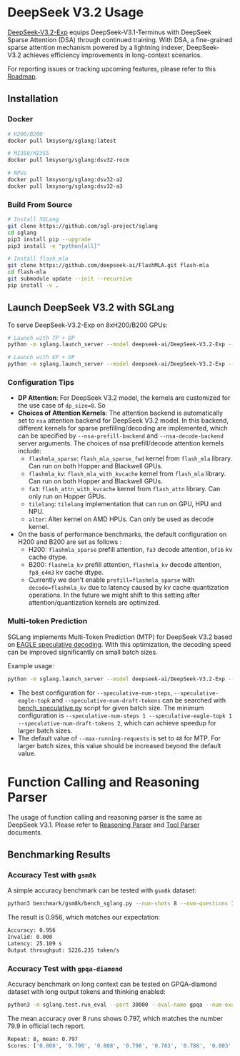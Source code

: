 # DeepSeek V3.2 Usage

[DeepSeek-V3.2-Exp](https://huggingface.co/deepseek-ai/DeepSeek-V3.2-Exp) equips DeepSeek-V3.1-Terminus with DeepSeek Sparse Attention (DSA) through continued training. With DSA, a fine-grained sparse attention mechanism powered by a lightning indexer, DeepSeek-V3.2 achieves efficiency improvements in long-context scenarios.

For reporting issues or tracking upcoming features, please refer to this [Roadmap](https://github.com/sgl-project/sglang/issues/11060).

## Installation

### Docker

```bash
# H200/B200
docker pull lmsysorg/sglang:latest

# MI350/MI355
docker pull lmsysorg/sglang:dsv32-rocm

# NPUs
docker pull lmsysorg/sglang:dsv32-a2
docker pull lmsysorg/sglang:dsv32-a3
```

### Build From Source

```bash
# Install SGLang
git clone https://github.com/sgl-project/sglang
cd sglang
pip3 install pip --upgrade
pip3 install -e "python[all]"

# Install flash_mla
git clone https://github.com/deepseek-ai/FlashMLA.git flash-mla
cd flash-mla
git submodule update --init --recursive
pip install -v .
```
## Launch DeepSeek V3.2 with SGLang

To serve DeepSeek-V3.2-Exp on 8xH200/B200 GPUs:

```bash
# Launch with TP + DP
python -m sglang.launch_server --model deepseek-ai/DeepSeek-V3.2-Exp --tp 8 --dp 8 --enable-dp-attention

# Launch with EP + DP
python -m sglang.launch_server --model deepseek-ai/DeepSeek-V3.2-Exp --tp 8 --ep 8 --dp 8 --enable-dp-attention
```

### Configuration Tips
- **DP Attention**: For DeepSeek V3.2 model, the kernels are customized for the use case of `dp_size=8`. So
- **Choices of Attention Kernels**: The attention backend is automatically set to `nsa` attention backend for DeepSeek V3.2 model. In this backend, different kernels for sparse prefilling/decoding are implemented, which can be specified by `--nsa-prefill-backend` and `--nsa-decode-backend` server arguments. The choices of nsa prefill/decode attention kernels include:
  - `flashmla_sparse`: `flash_mla_sparse_fwd` kernel from `flash_mla` library. Can run on both Hopper and Blackwell GPUs.
  - `flashmla_kv`: `flash_mla_with_kvcache` kernel from `flash_mla` library. Can run on both Hopper and Blackwell GPUs.
  - `fa3`: `flash_attn_with_kvcache` kernel from `flash_attn` library. Can only run on Hopper GPUs.
  - `tilelang`: `tilelang` implementation that can run on GPU, HPU and NPU.
  - `alter`: Alter kernel on AMD HPUs. Can only be used as decode kernel.
- On the basis of performance benchmarks, the default configuration on H200 and B200 are set as follows :
  - H200: `flashmla_sparse` prefill attention, `fa3` decode attention, `bf16` kv cache dtype.
  - B200: `flashmla_kv` prefill attention, `flashmla_kv` decode attention, `fp8_e4m3` kv cache dtype.
  - Currently we don't enable `prefill=flashmla_sparse` with `decode=flashmla_kv` due to latency caused by kv cache quantization operations. In the future we might shift to this setting after attention/quantization kernels are optimized.

### Multi-token Prediction
SGLang implements Multi-Token Prediction (MTP) for DeepSeek V3.2 based on [EAGLE speculative decoding](https://docs.sglang.ai/advanced_features/speculative_decoding.html#EAGLE-Decoding). With this optimization, the decoding speed can be improved significantly on small batch sizes.

Example usage:
```bash
python -m sglang.launch_server --model deepseek-ai/DeepSeek-V3.2-Exp --tp 8 --dp 8 --enable-dp-attention --speculative-algorithm EAGLE --speculative-num-steps 3 --speculative-eagle-topk 1 --speculative-num-draft-tokens 4
```
- The best configuration for `--speculative-num-steps`, `--speculative-eagle-topk` and `--speculative-num-draft-tokens` can be searched with [bench_speculative.py](https://github.com/sgl-project/sglang/blob/main/scripts/playground/bench_speculative.py) script for given batch size. The minimum configuration is `--speculative-num-steps 1 --speculative-eagle-topk 1 --speculative-num-draft-tokens 2`, which can achieve speedup for larger batch sizes.
- The default value of  `--max-running-requests` is set to `48` for MTP. For larger batch sizes, this value should be increased beyond the default value.


# Function Calling and Reasoning Parser
The usage of function calling and reasoning parser is the same as DeepSeek V3.1. Please refer to [Reasoning Parser](https://docs.sglang.ai/advanced_features/separate_reasoning.html) and [Tool Parser](https://docs.sglang.ai/advanced_features/tool_parser.html) documents.


## Benchmarking Results

### Accuracy Test with `gsm8k`
A simple accuracy benchmark can be tested with `gsm8k` dataset:
```bash
python3 benchmark/gsm8k/bench_sglang.py --num-shots 8 --num-questions 1319 --parallel 1319
```

The result is 0.956, which matches our expectation:
```bash
Accuracy: 0.956
Invalid: 0.000
Latency: 25.109 s
Output throughput: 5226.235 token/s
```


### Accuracy Test with `gpqa-diamond`

Accuracy benchmark on long context can be tested on GPQA-diamond dataset with long output tokens and thinking enabled:
```bash
python3 -m sglang.test.run_eval --port 30000 --eval-name gpqa --num-examples 198 --max-tokens 120000 --repeat 8 --thinking-mode deepseek-v3
```

The mean accuracy over 8 runs shows 0.797, which matches the number 79.9 in official tech report.
```bash
Repeat: 8, mean: 0.797
Scores: ['0.808', '0.798', '0.808', '0.798', '0.783', '0.788', '0.803', '0.793']
```

